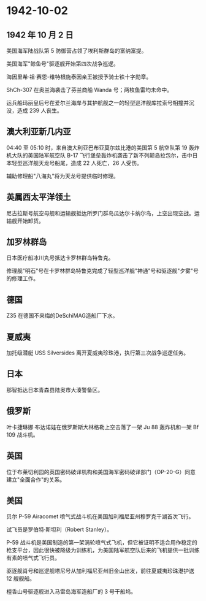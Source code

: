 # 1942-10-02

## 1942 年 10 月 2 日

美国海军陆战队第 5 防御营占领了埃利斯群岛的富纳富提。

美国海军"鲸鱼号"驱逐舰开始第四次战争巡逻。

海因里希·祖·赛恩-维特根施泰因亲王被授予骑士铁十字勋章。

ShCh-307 在奥兰海袭击了芬兰商船 Wanda 号；两枚鱼雷均未命中。

运兵船玛丽皇后号在爱尔兰海岸与其护航舰之一的轻型巡洋舰库拉索号相撞并沉没，造成
239 人丧生。

## 澳大利亚新几内亚

04:40 至 05:10 时，来自澳大利亚巴布亚莫尔兹比港的美国第 5 航空队第 19
轰炸机大队的美国陆军航空队 B-17
飞行堡垒轰炸机袭击了新不列颠岛拉包尔，击中日本轻型巡洋舰天龙号船尾，造成
22 人死亡，26 人受伤。

辅助修理船"八海丸"将为天龙号提供临时修理。

## 英属西太平洋领土

尼古拉斯号航空母舰和运输舰抵达所罗门群岛瓜达尔卡纳尔岛，上空出现空战。运输舰开始卸货。

## 加罗林群岛

日本医疗船冰川丸号抵达卡罗林群岛特鲁克。

修理舰"明石"号在卡罗林群岛特鲁克完成了轻型巡洋舰"神通"号和驱逐舰"夕雾"号的修理工作。

## 德国

Z35 在德国不来梅的DeSchiMAG造船厂下水。

## 夏威夷

加托级潜艇 USS Silversides 离开夏威夷珍珠港，执行第三次战争巡逻任务。

## 日本

那智抵达日本青森县陆奥市大湊警备区。

## 俄罗斯

叶卡捷琳娜·布达诺娃在俄罗斯斯大林格勒上空击落了一架 Ju 88 轰炸机和一架
Bf 109 战斗机。

## 英国

位于布莱切利园的英国密码破译机构和美国海军密码破译部门（OP-20-G）同意建立"全面合作"的关系。

## 美国

贝尔 P-59 Airacomet 喷气式战斗机在美国加利福尼亚州穆罗克干湖首次飞行。

试飞员是罗伯特·斯坦利（Robert Stanley）。

P-59
战斗机是美国制造的第一架涡轮喷气式飞机，但它被证明不适合用作稳定的枪支平台，因此很快被降级为训练机，为美国陆军航空队后来的飞机提供一批训练有素的喷气式飞行员。

驱逐舰肖号和巡逻舰塔尼号从加利福尼亚州旧金山出发，前往夏威夷珍珠港护送
12 艘舰船。

檀香山号驱逐舰进入马雷岛海军造船厂的 3 号干船坞。

